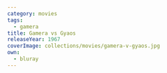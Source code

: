 ```yaml
---
category: movies
tags:
  - gamera
title: Gamera vs Gyaos
releaseYear: 1967
coverImage: collections/movies/gamera-v-gyaos.jpg
own:
  - bluray
---
```


